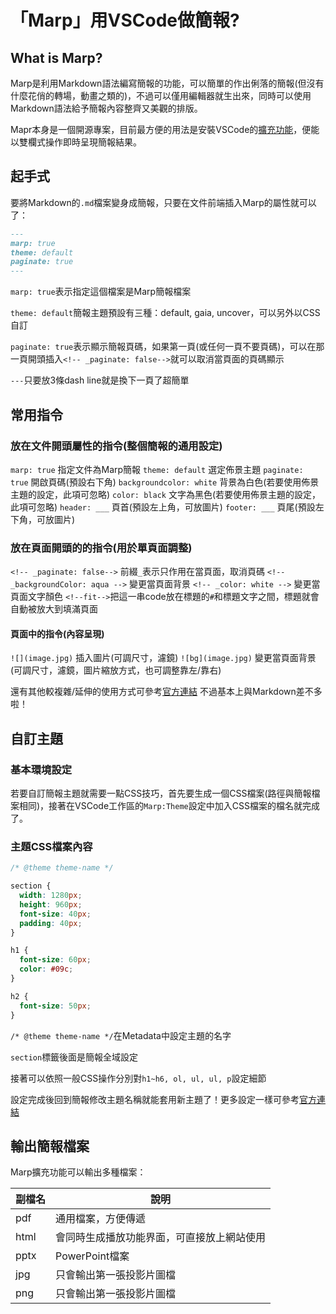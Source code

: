 # 「Marp」用VSCode做簡報?

## What is Marp?

Marp是利用Markdown語法編寫簡報的功能，可以簡單的作出俐落的簡報(但沒有什麼花俏的轉場，動畫之類的)，不過可以僅用編輯器就生出來，同時可以使用Markdown語法給予簡報內容整齊又美觀的排版。

Mapr本身是一個開源專案，目前最方便的用法是安裝VSCode的[擴充功能](https://marketplace.visualstudio.com/items?itemName=marp-team.marp-vscode)，便能以雙欄式操作即時呈現簡報結果。

## 起手式

要將Markdown的`.md`檔案變身成簡報，只要在文件前端插入Marp的屬性就可以了：

```markdown
---
marp: true
theme: default
paginate: true
---
```

`marp: true`表示指定這個檔案是Marp簡報檔案

`theme: default`簡報主題預設有三種：default, gaia, uncover，可以另外以CSS自訂

`paginate: true`表示顯示簡報頁碼，如果第一頁(或任何一頁不要頁碼)，可以在那一頁開頭插入`<!-- _paginate: false-->`就可以取消當頁面的頁碼顯示

`---`只要放3條dash line就是換下一頁了超簡單

## 常用指令

### 放在文件開頭屬性的指令(整個簡報的通用設定)

`marp: true` 指定文件為Marp簡報
`theme: default` 選定佈景主題
`paginate: true` 開啟頁碼(預設右下角)
`backgroundcolor: white` 背景為白色(若要使用佈景主題的設定，此項可忽略)
`color: black` 文字為黑色(若要使用佈景主題的設定，此項可忽略)
`header: ___` 頁首(預設左上角，可放圖片)
`footer: ___` 頁尾(預設左下角，可放圖片)

### 放在頁面開頭的的指令(用於單頁面調整)

`<!-- _paginate: false-->` 前綴`_`表示只作用在當頁面，取消頁碼
`<!-- _backgroundColor: aqua -->` 變更當頁面背景
`<!-- _color: white -->` 變更當頁面文字顏色
`<!--fit-->`把這一串code放在標題的`#`和標題文字之間，標題就會自動被放大到填滿頁面

#### 頁面中的指令(內容呈現)

`![](image.jpg)` 插入圖片(可調尺寸，濾鏡)
`![bg](image.jpg)` 變更當頁面背景(可調尺寸，濾鏡，圖片縮放方式，也可調整靠左/靠右)

還有其他較複雜/延伸的使用方式可參考[官方連結](https://marpit.marp.app/markdown)
不過基本上與Markdown差不多啦！

## 自訂主題

### 基本環境設定

若要自訂簡報主題就需要一點CSS技巧，首先要生成一個CSS檔案(路徑與簡報檔案相同)，接著在VSCode工作區的`Marp:Theme`設定中加入CSS檔案的檔名就完成了。

### 主題CSS檔案內容

```css
/* @theme theme-name */

section {
  width: 1280px;
  height: 960px;
  font-size: 40px;
  padding: 40px;
}

h1 {
  font-size: 60px;
  color: #09c;
}

h2 {
  font-size: 50px;
}
```

`/* @theme theme-name */`在Metadata中設定主題的名字

`section`標籤後面是簡報全域設定

接著可以依照一般CSS操作分別對`h1~h6, ol, ul, ul, p`設定細節

設定完成後回到簡報修改主題名稱就能套用新主題了！更多設定一樣可參考[官方連結](https://marpit.marp.app/markdown)

## 輸出簡報檔案

Marp擴充功能可以輸出多種檔案：

副檔名|說明
---|---
pdf|通用檔案，方便傳遞
html|會同時生成播放功能界面，可直接放上網站使用
pptx|PowerPoint檔案
jpg|只會輸出第一張投影片圖檔
png|只會輸出第一張投影片圖檔

